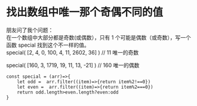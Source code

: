 # 找出数组中唯一那个奇偶不同的值

朋友问了我个问题：  
在一个数组中大部分都是奇数(或偶数），只有 1 个可能是偶数（或奇数），写一个函数 special 找到这个不一样的值。  
special( [2, 4, 0, 100, 4, 11, 2602, 36] ) // 11 唯一的奇数

special( [160, 3, 1719, 19, 11, 13, -21] ) // 160 唯一的偶数

```
const special = (arr)=>{
    let odd =  arr.filter((item)=>{return item%2!==0})
    let even =  arr.filter((item)=>{return item%2===0})
    return odd.length>even.length?even:odd
}
```
